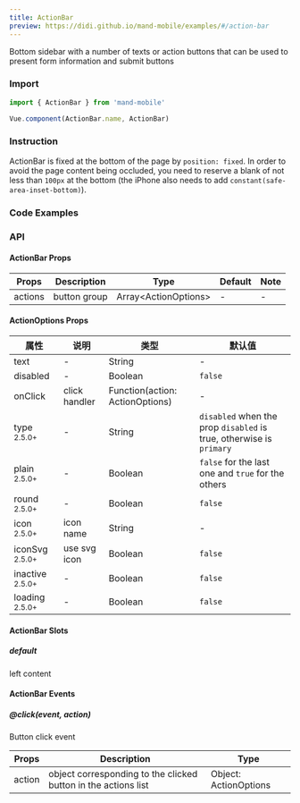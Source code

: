 ```yaml
---
title: ActionBar
preview: https://didi.github.io/mand-mobile/examples/#/action-bar
---
```


Bottom sidebar with a number of texts or action buttons that can be used to present form information and submit buttons

### Import

```javascript
import { ActionBar } from 'mand-mobile'

Vue.component(ActionBar.name, ActionBar)
```

### Instruction

ActionBar is fixed at the bottom of the page by `position: fixed`. In order to avoid the page content being occluded, you need to reserve a blank of not less than `100px` at the bottom (the iPhone also needs to add `constant(safe-area-inset-bottom)`).

### Code Examples
<!-- DEMO -->


### API

#### ActionBar Props
|Props | Description | Type | Default | Note|
|----|-----|------|------|------|
|actions|button group|Array\<ActionOptions\>|-|-|

#### ActionOptions Props

|属性 | 说明 | 类型 | 默认值|
|----|-----|------|------|
|text|-|String|-|
|disabled|-|Boolean|`false`|
|onClick|click handler|Function(action: ActionOptions)|-|
|type <sup class="version-after">2.5.0+</sup>|-|String|`disabled` when the prop `disabled` is true, otherwise is `primary`|
|plain <sup class="version-after">2.5.0+</sup>|-|Boolean|`false` for the last one and `true` for the others|
|round <sup class="version-after">2.5.0+</sup>|-|Boolean|`false`|
|icon <sup class="version-after">2.5.0+</sup>|icon name|String|-|
|iconSvg <sup class="version-after">2.5.0+</sup>|use svg icon|Boolean|`false`|
|inactive <sup class="version-after">2.5.0+</sup>|-|Boolean|`false`|
|loading <sup class="version-after">2.5.0+</sup>|-|Boolean|`false`|

#### ActionBar Slots

##### default
left content

#### ActionBar Events

##### @click(event, action)
Button click event

|Props | Description | Type |
|----|-----|------|
|action|object corresponding to the clicked button in the actions list|Object: ActionOptions|
